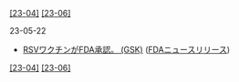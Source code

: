[\[23-04\]](2304.md) [\[23-06\]](2306.md)

23-05-22
* [RSVワクチンがFDA承認。 (GSK)](https://www.gsk.com/en-gb/media/press-releases/us-fda-approves-gsk-s-arexvy-the-world-s-first-respiratory-syncytial-virus-rsv-vaccine-for-older-adults/) ([FDAニュースリリース](https://www.fda.gov/news-events/press-announcements/fda-approves-first-respiratory-syncytial-virus-rsv-vaccine))

[\[23-04\]](2304.md) [\[23-06\]](2306.md)

